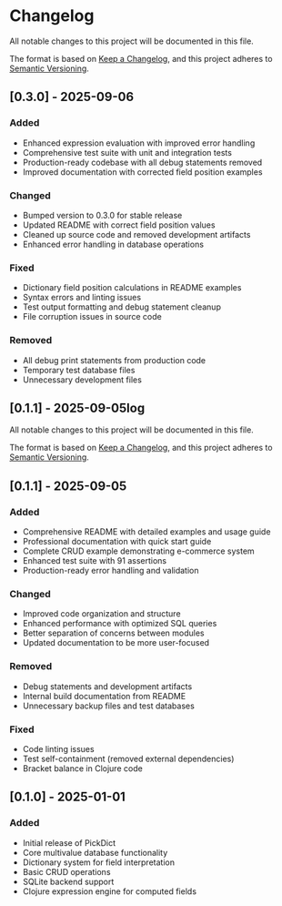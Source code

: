 # Changelog

All notable changes to this project will be documented in this file.

The format is based on [Keep a Changelog](https://keepachangelog.com/en/1.0.0/),
and this project adheres to [Semantic Versioning](https://semver.org/spec/v2.0.0.html).

## [0.3.0] - 2025-09-06

### Added
- Enhanced expression evaluation with improved error handling
- Comprehensive test suite with unit and integration tests
- Production-ready codebase with all debug statements removed
- Improved documentation with corrected field position examples

### Changed
- Bumped version to 0.3.0 for stable release
- Updated README with correct field position values
- Cleaned up source code and removed development artifacts
- Enhanced error handling in database operations

### Fixed
- Dictionary field position calculations in README examples
- Syntax errors and linting issues
- Test output formatting and debug statement cleanup
- File corruption issues in source code

### Removed
- All debug print statements from production code
- Temporary test database files
- Unnecessary development files

## [0.1.1] - 2025-09-05log

All notable changes to this project will be documented in this file.

The format is based on [Keep a Changelog](https://keepachangelog.com/en/1.0.0/),
and this project adheres to [Semantic Versioning](https://semver.org/spec/v2.0.0.html).

## [0.1.1] - 2025-09-05

### Added
- Comprehensive README with detailed examples and usage guide
- Professional documentation with quick start guide
- Complete CRUD example demonstrating e-commerce system
- Enhanced test suite with 91 assertions
- Production-ready error handling and validation

### Changed
- Improved code organization and structure
- Enhanced performance with optimized SQL queries
- Better separation of concerns between modules
- Updated documentation to be more user-focused

### Removed
- Debug statements and development artifacts
- Internal build documentation from README
- Unnecessary backup files and test databases

### Fixed
- Code linting issues
- Test self-containment (removed external dependencies)
- Bracket balance in Clojure code

## [0.1.0] - 2025-01-01

### Added
- Initial release of PickDict
- Core multivalue database functionality
- Dictionary system for field interpretation
- Basic CRUD operations
- SQLite backend support
- Clojure expression engine for computed fields
